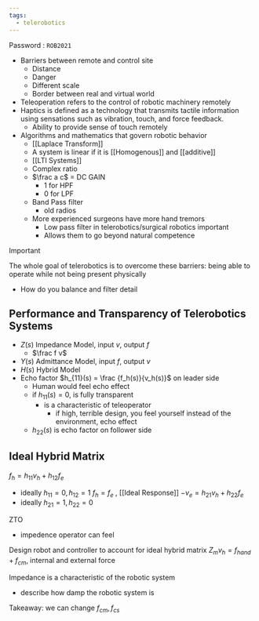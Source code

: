 ```yaml
---
tags:
  - telerobotics
---
```

Password : `ROB2021`

- Barriers between remote and control site
	- Distance
	- Danger
	- Different scale
	- Border between real and virtual world
- Teleoperation refers to the control of robotic machinery remotely
- Haptics is defined as a technology that transmits tactile information using sensations such as vibration, touch, and force feedback. 
	- Ability to provide sense of touch remotely
- Algorithms and mathematics that govern robotic behavior
	- [[Laplace Transform]]
	- A system is linear if it is [[Homogenous]] and [[additive]]
	- [[LTI Systems]]
	- Complex ratio
	- $\frac a c$ = DC GAIN
		- 1 for HPF
		- 0 for LPF
	- Band Pass filter
		- old radios
	- More experienced surgeons have more hand tremors
		- Low pass filter in telerobotics/surgical robotics important
		- Allows them to go beyond natural competence
	

> [!important]
> The whole goal of telerobotics is to overcome these barriers: being able to operate while not being present physically


- How do you balance and filter detail

## Performance and Transparency of Telerobotics Systems
- $Z(s)$ Impedance Model, input $v$, output $f$
	- $\frac f v$
- $Y(s)$ Admittance Model, input $f$, output $v$
- $H(s)$ Hybrid Model
- Echo factor $h_{11}(s) = \frac {f_h(s)}{v_h(s)}$ on leader side
	- Human would feel echo effect
	- if $h_{11}(s) = 0$, is fully transparent
		- is a characteristic of teleoperator
			- if high, terrible design, you feel yourself instead of the environment, echo effect
	- $h_22(s)$ is echo factor on follower side
## Ideal Hybrid Matrix
$f_h = h_{11}v_h + h_{12}f_e$
- ideally $h_{11}=0,h_{12}=1$
$f_h = f_e$ , [[Ideal Response]]
$-v_e=h_{21}v_h+h_{22}f_e$
- ideally $h_{21}=1,h_{22}=0$


ZTO
- impedence operator can feel

Design robot and controller to account for ideal hybrid matrix
$Z_mv_h = f_{hand} + f_{cm}$, internal and external force

Impedance is a characteristic of the robotic system
- describe how damp the robotic system is

Takeaway: we can change $f_{cm},f_{cs}$